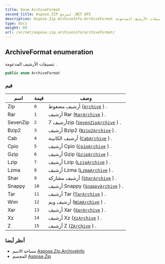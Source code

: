 ```yaml
---
title: Enum ArchiveFormat
second_title: Aspose.ZIP لمرجع .NET API
description: Aspose.Zip.ArchiveInfo.ArchiveFormat تعداد. تنسيقات الأرشيف المدعومة .
type: docs
weight: 60
url: /ar/net/aspose.zip.archiveinfo/archiveformat/
---
```

## ArchiveFormat enumeration

تنسيقات الأرشيف المدعومة .

```csharp
public enum ArchiveFormat
```

### قيم

| اسم | قيمة | وصف |
| --- | --- | --- |
| Zip | `0` | أرشيف مضغوط ([`Archive`](../../aspose.zip/archive/) ) . |
| Rar | `1` | أرشيف Rar ([`RarArchive`](../../aspose.zip.rar/rararchive/) ) . |
| SevenZip | `2` | أرشيف 7zip ([`SevenZipArchive`](../../aspose.zip.sevenzip/sevenziparchive/) ) . |
| Bzip2 | `3` | أرشيف Bzip2 ([`Bzip2Archive`](../../aspose.zip.bzip2/bzip2archive/) ) . |
| Cab | `4` | أرشيف الكابينة ([`CabArchive`](../../aspose.zip.cab/cabarchive/) ) . |
| Cpio | `5` | أرشيف Cpio ([`CpioArchive`](../../aspose.zip.cpio/cpioarchive/) ) . |
| Gzip | `6` | أرشيف Gzip ([`GzipArchive`](../../aspose.zip.gzip/gziparchive/) ) . |
| Lzip | `7` | أرشيف Lzip ([`LzipArchive`](../../aspose.zip.lzip/lziparchive/) ) . |
| Lzma | `8` | أرشيف Lzma ([`LzmaArchive`](../../aspose.zip.lzma/lzmaarchive/) ) . |
| Shar | `9` | أرشيف مشاركة ([`SharArchive`](../../aspose.zip.shar/shararchive/) ) . |
| Snappy | `10` | أرشيف Snappy ([`SnappyArchive`](../../aspose.zip.snappy/snappyarchive/) ) . |
| Tar | `11` | أرشيف Tar ([`TarArchive`](../../aspose.zip.tar/tararchive/) ) . |
| Wim | `12` | أرشيف ويم ([`WimArchive`](../../aspose.zip.wim/wimarchive/) ) . |
| Xar | `13` | أرشيف Xar ([`XarArchive`](../../aspose.zip.xar/xararchive/) ) . |
| Xz | `14` | أرشيف Xz ([`XzArchive`](../../aspose.zip.xz/xzarchive/) ) . |
| Z | `15` | أرشيف Z ([`ZArchive`](../../aspose.zip.z/zarchive/) ) . |

### أنظر أيضا

* مساحة الاسم [Aspose.Zip.ArchiveInfo](../../aspose.zip.archiveinfo/)
* المجسم [Aspose.Zip](../../)


